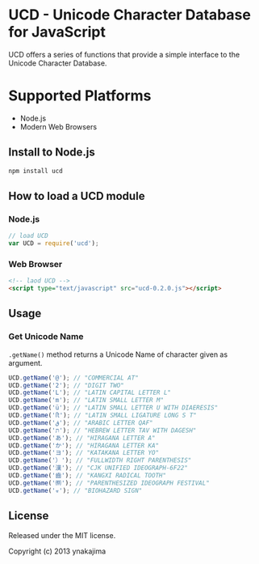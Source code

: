 # UCD - Unicode Character Database for JavaScript

UCD offers a series of functions that provide a simple interface to the Unicode Character Database.


# Supported Platforms

* Node.js
* Modern Web Browsers


## Install to Node.js
```sh
npm install ucd
```

## How to load a UCD module

### Node.js
```javascript
// load UCD
var UCD = require('ucd');
```


### Web Browser
```html
<!-- laod UCD -->
<script type="text/javascript" src="ucd-0.2.0.js"></script>
```

## Usage

### Get Unicode Name
`.getName()` method returns a Unicode Name of character given as argument.

```javascript
UCD.getName('@'); // "COMMERCIAL AT"
UCD.getName('2'); // "DIGIT TWO"
UCD.getName('L'); // "LATIN CAPITAL LETTER L"
UCD.getName('m'); // "LATIN SMALL LETTER M"
UCD.getName('ü'); // "LATIN SMALL LETTER U WITH DIAERESIS"
UCD.getName('ﬅ'); // "LATIN SMALL LIGATURE LONG S T"
UCD.getName('ق'); // "ARABIC LETTER QAF"
UCD.getName('תּ'); // "HEBREW LETTER TAV WITH DAGESH"
UCD.getName('あ'); // "HIRAGANA LETTER A"
UCD.getName('か'); // "HIRAGANA LETTER KA"
UCD.getName('ヨ'); // "KATAKANA LETTER YO"
UCD.getName('）'); // "FULLWIDTH RIGHT PARENTHESIS"
UCD.getName('漢'); // "CJK UNIFIED IDEOGRAPH-6F22"
UCD.getName('⿒'); // "KANGXI RADICAL TOOTH"
UCD.getName('㉀'); // "PARENTHESIZED IDEOGRAPH FESTIVAL"
UCD.getName('☣'); // "BIOHAZARD SIGN"
```

## License
Released under the MIT license.

Copyright (c) 2013 ynakajima
